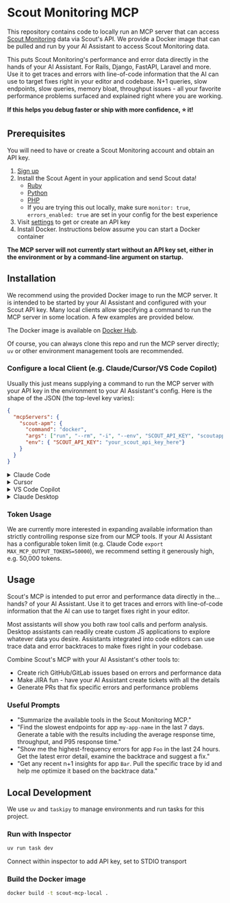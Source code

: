 # Scout Monitoring MCP

This repository contains code to locally run an MCP server that can access [Scout
Monitoring](https://www.scoutapm.com) data via Scout's API. We provide a Docker image that can be pulled and run by
your AI Assistant to access Scout Monitoring data.

This puts Scout Monitoring's performance and error data directly in the hands of your AI Assistant.
For Rails, Django, FastAPI, Laravel and more. Use it to get traces and errors with line-of-code information
that the AI can use to target fixes right in your editor and codebase. N+1 queries, slow endpoints,
slow queries, memory bloat, throughput issues - all your favorite performance problems surfaced
and explained right where you are working.

**If this helps you debug faster or ship with more confidence, :star: it!**

## Prerequisites

You will need to have or create a Scout Monitoring account and obtain an API key.
1. [Sign
   up](https://scoutapm.com/users/sign_up?utm_source=github&utm_medium=github&utm_campaign=scout-mcp-local)
2. Install the Scout Agent in your application and send Scout data!
    - [Ruby](https://scoutapm.com/docs/ruby/setup)
    - [Python](https://scoutapm.com/docs/python/setup)
    - [PHP](https://scoutapm.com/docs/php)
    - If you are trying this out locally, make sure `monitor: true`, `errors_enabled: true`
      are set in your config for the best experience
2. Visit [settings](https://scoutapm.com/settings) to get or create an API key
2. Install Docker. Instructions below assume you can start a Docker container

**The MCP server will not currently start without an API key set, either in the
environment or by a command-line argument on startup.**

## Installation

We recommend using the provided Docker image to run the MCP server.
It is intended to be started by your AI Assistant and configured with your Scout API
key. Many local clients allow specifying a command to run the MCP server in some
location. A few examples are provided below.

The Docker image is available on [Docker Hub](https://hub.docker.com/r/scoutapp/scout-mcp-local).

Of course, you can always clone this repo and run the MCP server directly; `uv` or other
environment management tools are recommended.


### Configure a local Client (e.g. Claude/Cursor/VS Code Copilot)

Usually this just means supplying a command to run the MCP server with your API key in the environment
to your AI Assistant's config. Here is the shape of the JSON (the top-level key varies):

```json
{
  "mcpServers": {
    "scout-apm": {
      "command": "docker",
      "args": ["run", "--rm", "-i", "--env", "SCOUT_API_KEY", "scoutapp/scout-mcp-local"],
      "env": { "SCOUT_API_KEY": "your_scout_api_key_here"}
    }
  }
}
```

<details>
<summary> Claude Code</summary>

```sh
claude mcp add scoutmcp -e SCOUT_API_KEY=your_scout_api_key_here -- docker run --rm -i -e SCOUT_API_KEY scoutapp/scout-mcp-local
```
</details>

<details>
<summary>Cursor</summary>

[![Install MCP Server](https://cursor.com/deeplink/mcp-install-dark.svg)](https://cursor.com/en/install-mcp?name=scout-apm&config=eyJjb21tYW5kIjoiZG9ja2VyIHJ1biAtLXJtIC1pIC0tZW52IFNDT1VUX0FQSV9LRVkgc2NvdXRhcHAvc2NvdXQtbWNwLWxvY2FsIiwiZW52Ijp7IlNDT1VUX0FQSV9LRVkiOiJ5b3VyX3Njb3V0X2FwaV9rZXlfaGVyZSJ9fQ%3D%3D)

MAKE SURE to update the `SCOUT_API_KEY` value to your actual api key in
  `Arguments` in the Cursor Settings > MCP
</details>

<details>
<summary>VS Code Copilot</summary>

- [VS Code Copilot docs](https://code.visualstudio.com/docs/copilot/customization/mcp-servers#_add-an-mcp-server)
    - We recommend the "Add an MCP server to your workspace" option
</details>

<details>
<summary>Claude Desktop</summary>

Add the following to your claude config file:
- **macOS**: `~/Library/Application Support/Claude/claude_desktop_config.json`
- **Windows**: `%APPDATA%/Claude/claude_desktop_config.json`

```json
{
  "mcpServers": {
    "scout-apm": {
      "command": "docker",
      "args": ["run", "--rm", "-i", "--env", "SCOUT_API_KEY", "scoutapp/scout-mcp-local"],
      "env": { "SCOUT_API_KEY": "your_scout_api_key_here"}
    }
  }
}
```

</details>


### Token Usage

We are currently more interested in expanding available information than strictly
controlling response size from our MCP tools. If your AI Assistant has a configurable
token limit (e.g. Claude Code `export MAX_MCP_OUTPUT_TOKENS=50000`), we recommend
setting it generously high, e.g. 50,000 tokens.


## Usage

Scout's MCP is intended to put error and performance data directly in the... hands? of your AI Assistant.
Use it to get traces and errors with line-of-code information that the AI can use to target
fixes right in your editor.

Most assistants will show you both raw tool calls and perform analysis. Desktop assistants
can readily create custom JS applications to explore whatever data you desire.
Assistants integrated into code editors can use trace data and error backtraces to make
fixes right in your codebase.

Combine Scout's MCP with your AI Assistant's other tools to:

- Create rich GitHub/GitLab issues based on errors and performance data
- Make JIRA fun - have your AI Assistant create tickets with all the details
- Generate PRs that fix specific errors and performance problems


### Useful Prompts

- "Summarize the available tools in the Scout Monitoring MCP."
- "Find the slowest endpoints for app `my-app-name` in the last 7 days. Generate a table
  with the results including the average response time, throughput, and P95 response time."
- "Show me the highest-frequency errors for app `Foo` in the last 24 hours. Get the
  latest error detail, examine the backtrace and suggest a fix."
- "Get any recent n+1 insights for app `Bar`. Pull the specific trace by id and help me
  optimize it based on the backtrace data."


## Local Development

We use `uv` and `taskipy` to manage environments and run tasks for this project.

### Run with Inspector
```bash
uv run task dev
```
Connect within inspector to add API key, set to STDIO transport

### Build the Docker image
```bash
docker build -t scout-mcp-local .
```

